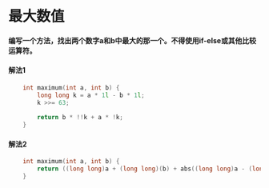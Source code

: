 # 最大数值

#### 编写一个方法，找出两个数字a和b中最大的那一个。不得使用if-else或其他比较运算符。


#### 解法1
~~~c++
    int maximum(int a, int b) {
        long long k = a * 1l - b * 1l;
        k >>= 63;
        
        return b * !!k + a * !k;
    }
~~~
  

#### 解法2
~~~c++
    int maximum(int a, int b) {
        return ((long long)a + (long long)(b) + abs((long long)a - (long long)(b))) / 2;
    }
~~~


